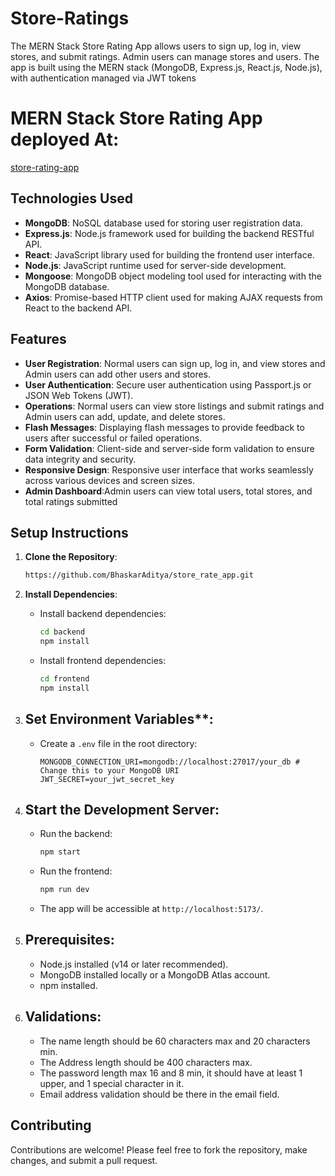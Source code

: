 # Store-Ratings

The MERN Stack Store Rating App allows users to sign up, log in, view stores, and submit ratings. Admin users can manage stores and users. The app is built using the MERN stack (MongoDB, Express.js, React.js, Node.js), with authentication managed via JWT tokens 
# MERN Stack Store Rating App deployed At:
[store-rating-app](https://polite-bunny-6c78c3.netlify.app/)



## Technologies Used

- **MongoDB**: NoSQL database used for storing user registration data.
- **Express.js**: Node.js framework used for building the backend RESTful API.
- **React**: JavaScript library used for building the frontend user interface.
- **Node.js**: JavaScript runtime used for server-side development.
- **Mongoose**: MongoDB object modeling tool used for interacting with the MongoDB database.
- **Axios**: Promise-based HTTP client used for making AJAX requests from React to the backend API.

## Features

- **User Registration**: Normal users can sign up, log in, and view stores and Admin users can add other users and stores.
- **User Authentication**: Secure user authentication using Passport.js or JSON Web Tokens (JWT).
- **Operations**: Normal users can view store listings and submit ratings and Admin users can add, update, and delete stores.
- **Flash Messages**: Displaying flash messages to provide feedback to users after successful or failed operations.
- **Form Validation**: Client-side and server-side form validation to ensure data integrity and security.
- **Responsive Design**: Responsive user interface that works seamlessly across various devices and screen sizes.
- **Admin Dashboard**:Admin users can view total users, total stores, and total ratings submitted

## Setup Instructions

1. **Clone the Repository**:
   ```bash
   https://github.com/BhaskarAditya/store_rate_app.git
   ```

2. **Install Dependencies**:
   - Install backend dependencies:
     ```bash
     cd backend
     npm install
     ```
   - Install frontend dependencies:
     ```bash
     cd frontend
     npm install
     ```

3. ## Set Environment Variables**:
   - Create a `.env` file in the root directory:
     ```
     MONGODB_CONNECTION_URI=mongodb://localhost:27017/your_db # Change this to your MongoDB URI
     JWT_SECRET=your_jwt_secret_key
     ```

4. ## Start the Development Server:
   - Run the backend:
     ```bash
     npm start
     ```
   - Run the frontend:
     ```bash
     npm run dev
     ```
   - The app will be accessible at `http://localhost:5173/`.
5. ## Prerequisites:
    - Node.js installed (v14 or later recommended).
    - MongoDB installed locally or a MongoDB Atlas account.
    - npm installed.
6. ## Validations:
    - The name length should be 60 characters max and 20 characters min.
   - The Address length should be 400 characters max.
    - The password length max 16 and 8 min, it should have at least 1  upper, and 1 special character in it.
    - Email address validation should be there in the email field.
   
## Contributing

Contributions are welcome! Please feel free to fork the repository, make changes, and submit a pull request.



